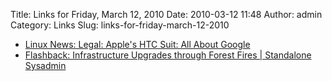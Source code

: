 Title: Links for Friday, March 12, 2010
Date: 2010-03-12 11:48
Author: admin
Category: Links
Slug: links-for-friday-march-12-2010

-   [Linux News: Legal: Apple's HTC Suit: All About Google][]
-   [Flashback: Infrastructure Upgrades through Forest Fires |
    Standalone Sysadmin][]

  [Linux News: Legal: Apple's HTC Suit: All About Google]: http://www.linuxinsider.com/rsstory/69467.html
  [Flashback: Infrastructure Upgrades through Forest Fires | Standalone
  Sysadmin]: http://www.standalone-sysadmin.com/blog/2010/03/flashback-infrastructure-upgrades-through-forest-fires/
